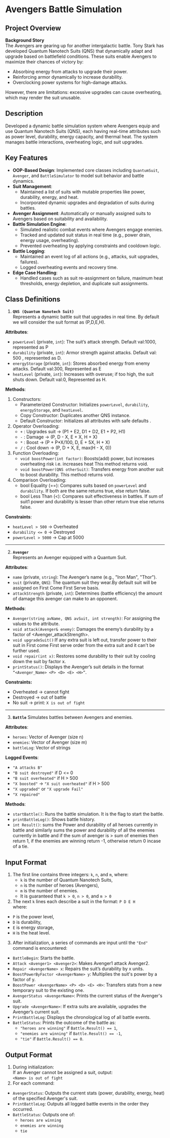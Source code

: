 # Avengers Battle Simulation

## Project Overview
**Background Story**  
The Avengers are gearing up for another intergalactic battle. Tony Stark has developed Quantum Nanotech Suits (QNS) that dynamically adapt and upgrade based on battlefield conditions. These suits enable Avengers to maximize their chances of victory by:  
- Absorbing energy from attacks to upgrade their power.  
- Reinforcing armor dynamically to increase durability.  
- Overclocking power systems for high-damage attacks.

However, there are limitations: excessive upgrades can cause overheating, which may render the suit unusable. 
## Description
Developed a dynamic battle simulation system where Avengers equip and use Quantum Nanotech Suits (QNS), each having real-time attributes such as power level, durability, energy capacity, and thermal heat. The system manages battle interactions, overheating logic, and suit upgrades.  
## Key Features
- **OOP-Based Design**: Implemented core classes including `QuantumSuit`, `Avenger`, and `BattleSimulator` to model suit behavior and battle dynamics.
- **Suit Management**:  
  - Maintained a list of suits with mutable properties like power, durability, energy, and heat.
  - Incorporated dynamic upgrades and degradation of suits during battles.
- **Avenger Assignment**: Automatically or manually assigned suits to Avengers based on suitability and availability.
- **Battle Simulation Engine**:  
  - Simulated realistic combat events where Avengers engage enemies.  
  - Tracked and updated suit status in real time (e.g., power drain, energy usage, overheating).  
  - Prevented overheating by applying constraints and cooldown logic.  
- **Battle Logging**:  
  - Maintained an event log of all actions (e.g., attacks, suit upgrades, failures).  
  - Logged overheating events and recovery time.  
- **Edge Case Handling**:
  - Handled cases such as suit re-assignment on failure, maximum heat thresholds, energy depletion, and duplicate suit assignments.
## Class Definitions
1. **`QNS (Quantum Nanotech Suit)`**  
  Represents a dynamic battle suit that upgrades in real time. By default we will consider the suit format as (P,D,E,H).

**Attributes**:
- `powerLevel` (private, `int`): The suit’s attack strength. Default val:1000, represented as P
- `durability` (private, `int`): Armor strength against attacks. Default val: 500 , represented as D.
- `energyStorage` (private, `int`): Stores absorbed energy from enemy attacks. Default val:300, Represented as E
- `heatLevel` (private, `int`): Increases with overuse; if too high, the suit shuts down. Default val:0, Represented as H.
  
**Methods**:
  1. Constructors:
     - Parameterized Constructor: Initializes `powerLevel`, `durability`, `energyStorage`, and `heatLevel`.
     - Copy Constructor: Duplicates another QNS instance.
     - Default Constructor: Initializes all attributes with safe defaults .
  2. Operator Overloading:
     * `+` : Upgrades suit → (P1 + E2, D1 + D2, E1 + P2, H1)
     * `-` : Damage → (P, D - X, E + X, H + X)
     * `*` : Boost → (P + P\*X/100, D, E + 5X, H + X)
     * `/` : Cool down → (P, D + X, E, max(H - X, 0))
  3. Function Overloading:
     - `void boostPower(int factor)`: Boosts(add) power, but increases overheating risk i.e. increases heat  This method returns void.  
     - `void boostPower(QNS otherSuit)`: Transfers energy from another suit to boost durability. This method returns void. 
  4. Comparison Overloading:
     - bool Equality (==): Compares suits based on  `powerLevel` and `durability`. If both are the same returns true, else return false.
     - bool Less Than (<): Compares suit effectiveness in battles. If sum of suit1 power and durability is lesser than other return true else returns false.
         
**Constraints**:  
  - `heatLevel > 500` → Overheated
  - `durability <= 0` → Destroyed
  - `powerLevel > 5000` → Cap at 5000
---
2. **`Avenger`**  
   Represents an Avenger equipped with a Quantum Suit.
   
**Attributes**:
- `name` (private, `string`): The Avenger’s name (e.g., "Iron Man", "Thor").
- `suit` (private, `QNS`): The quantum suit they wear.By default suit will be assigned on First Come First Serve basis. 
- `attackStrength` (private, `int`): Determines (battle efficiency) the amount of damage this avenger can make to an opponent.
  
**Methods**:
  - `Avenger(string avName, QNS avSuit, int strength)`: For assigning the values to the attribute.  
  - `void attack(Avenger& enemy)`: Damages the enemy’s durability by a factor of <Avenger_attackStrength>.
  - `void upgradeSuit()`:If any extra suit is left out, transfer power to their suit in First come First serve order from the extra suit and it can't be further used.
  - `void repair(int x)`: Restores some durability to their suit by cooling down the suit by factor x.
  - `printStatus()`: Displays the Avenger’s suit details in the format `“<Avenger_Name> <P> <D> <E> <H>”`.

**Constraints:**
* Overheated → cannot fight
* Destroyed → out of battle
* No suit → print: `X is out of fight`
---
3. **`Battle`**
   Simulates battles between Avengers and enemies.

**Attributes**:  
* `heroes`: Vector of Avenger (size n)
* `enemies`: Vector of Avenger (size m)
* `battleLog`: Vector of strings

**Logged Events**:  
* `"A attacks B"`
* `"B suit destroyed"` if D <= 0
* `"B suit overheated"` if H > 500
* `"X boosted"` → `"X suit overheated"` if H > 500
* `"X upgraded"` or `"X upgrade Fail"`
* `"X repaired"`

**Methods**:  
- `startBattle()`: Runs the battle simulation. It is the flag to start the battle.  
- `printBattleLog()`: Shows battle history.    
- `int Result()`: sums the Power and durability of all heroes currently in battle and similarly sums the power and durability of all the enemies currently in battle and if the sum of avenger is > sum of enemies then return 1, if the enemies are winning return -1, otherwise return 0 incase of a tie.

## Input Format
1. The first line contains three integers: `k`, `n`, and `m`, where:
   - `k` is the number of Quantum Nanotech Suits,
   - `n` is the number of heroes (Avengers),
   - `m` is the number of enemies.
   - It is guaranteed that `k > 0`, `n > 0`, and `m > 0`
2. The next `k` lines each describe a suit in the format:
`P D E H`  
where:
- `P` is the power level,
- `D` is durability,
- `E` is energy storage,
- `H` is the heat level.
3. After initialization, a series of commands are input until the `"End"` command is encountered:
- `BattleBegin`: Starts the battle.
- `Attack <Avenger1> <Avenger2>`: Makes Avenger1 attack Avenger2.
- `Repair <AvengerName> x`: Repairs the suit’s durability by x units.
- `BoostPowerByFactor <AvengerName> y`: Multiplies the suit's power by a factor of y.
- `BoostPower <AvengerName> <P> <D> <E> <H>`: Transfers stats from a new temporary suit to the existing one.
- `AvengerStatus <AvengerName>`: Prints the current status of the Avenger's suit.
- `Upgrade <AvengerName>`: If extra suits are available, upgrades the Avenger’s current suit.
- `PrintBattleLog`: Displays the chronological log of all battle events.
- `BattleStatus`: Prints the outcome of the battle as:
  - `"heroes are winning"` if `Battle.Result() == 1`,
  - `"enemies are winning"` if `Battle.Result() == -1`,
  - `"tie"` if `Battle.Result() == 0`.

## Output Format
1. During initialization:  
If an Avenger cannot be assigned a suit, output:  
    `<Name> is out of fight`
2. For each command:
  - `AvengerStatus`: Outputs the current stats (power, durability, energy, heat) of the specified Avenger's suit.
  - `PrintBattleLog`: Outputs all logged battle events in the order they occurred.
  - `BattleStatus`: Outputs one of:
    - `heroes are winning`
    - `enemies are winning`
    - `tie`
